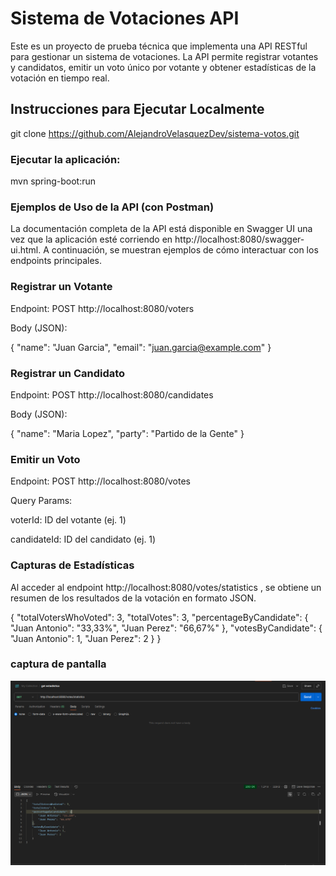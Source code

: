 # Sistema de Votaciones API
Este es un proyecto de prueba técnica que implementa una API RESTful para gestionar un sistema de votaciones. 
La API permite registrar votantes y candidatos, emitir un voto único por votante y obtener estadísticas de la votación en tiempo real.


## Instrucciones para Ejecutar Localmente
git clone https://github.com/AlejandroVelasquezDev/sistema-votos.git

### Ejecutar la aplicación:
mvn spring-boot:run

### Ejemplos de Uso de la API (con Postman)

La documentación completa de la API está disponible en Swagger UI una vez que la aplicación esté corriendo en http://localhost:8080/swagger-ui.html. 
A continuación, se muestran ejemplos de cómo interactuar con los endpoints principales.

### Registrar un Votante
Endpoint: POST http://localhost:8080/voters

Body (JSON):

{
"name": "Juan Garcia",
"email": "juan.garcia@example.com"
}

### Registrar un Candidato
Endpoint: POST http://localhost:8080/candidates

Body (JSON):

{
"name": "Maria Lopez",
"party": "Partido de la Gente"
}

### Emitir un Voto
Endpoint: POST http://localhost:8080/votes

Query Params:

voterId: ID del votante (ej. 1)

candidateId: ID del candidato (ej. 1)

### Capturas de Estadísticas

Al acceder al endpoint http://localhost:8080/votes/statistics ,  se obtiene un resumen de los resultados de la votación en formato JSON.

{
"totalVotersWhoVoted": 3,
"totalVotes": 3,
"percentageByCandidate": {
"Juan Antonio": "33,33%",
"Juan Perez": "66,67%"
},
"votesByCandidate": {
"Juan Antonio": 1,
"Juan Perez": 2
}
}


### captura de pantalla

![Captura de pantalla de estadísticas en Postman](docs/images/capture-postman-estadisticas.png)



